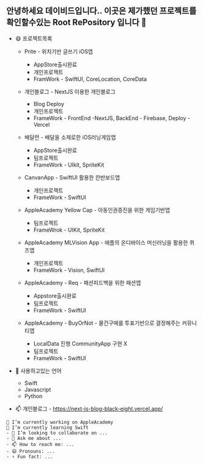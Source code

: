 ## 안녕하세요 데이비드입니다.. 이곳은 제가했던  프로젝트를 확인할수있는 Root RePository 입니다 👋
* 😄 프로젝트목록
  * Prite - 위치기반 글쓰기 iOS앱
    * AppStore출시완료
    * 개인프로젝트
    * FramWork - SwiftUI, CoreLocation, CoreData
  * 개인블로그 - NextJS 이용한 개인블로그
    * Blog Deploy
    * 개인프로젝트
    * FrameWork - FrontEnd -NextJS, BackEnd - Firebase, Deploy - Vercel
    
  * 배달런 - 배달을 소제로한 iOS러닝게임앱 
    * AppStore출시완료
    * 팀프로젝트
    * FrameWork - UIkit, SpriteKit
    
  * CanvanApp - SwiftUI 활용한 칸반보드앱
    * 개인프로젝트
    * FrameWork - SwiftUI
    
  * AppleAcademy Yellow Cap - 아동인권증진을 위한 게임기반앱
    * 팀프로젝트
    * FrameWrok - UIKit, SpriteKit
    
  * AppleAcademy MLVision App - 애플의 온디바이스 머신러닝을 활용한 퀴즈앱
    * 개인프로젝트
    * FrameWork - Vision, SwiftUI
    
  * AppleAcademy - Req - 패션피드백을 위한 패션앱
    * Appstore출시완료
    * 팀프로젝트
    * FrameWork - SwiftUI
  * AppleAcademy - BuyOrNot - 물건구매를 투표기반으로 결정해주는 커뮤니티앱
    * LocalData 진행 CommunityApp 구현 X
    * 팀프로젝트
    * FrameWork - SwiftUI
   
* 🌱 사용하고있는 언어 
  * Swift
  * Javascript
  * Python
* 📫 개인블로그 - https://next-js-blog-black-eight.vercel.app/

```
🔭 I’m currently working on AppleAcademy
🌱 I’m currently learning Swift
- 👯 I’m looking to collaborate on ...
- 💬 Ask me about ...
- 📫 How to reach me: ...
- 😄 Pronouns: ...
- ⚡ Fun fact: ...
```

<!--
**David-ShinDJ/David-ShinDJ** is a ✨ _special_ ✨ repository because its `README.md` (this file) appears on your GitHub profile.

- 🔭 I’m currently working on AppleAcademy
- 🌱 I’m currently learning Swift
- 👯 I’m looking to collaborate on ...
- 💬 Ask me about ...
- 📫 How to reach me: ...
- 😄 Pronouns: ...
- ⚡ Fun fact: ...
-->
